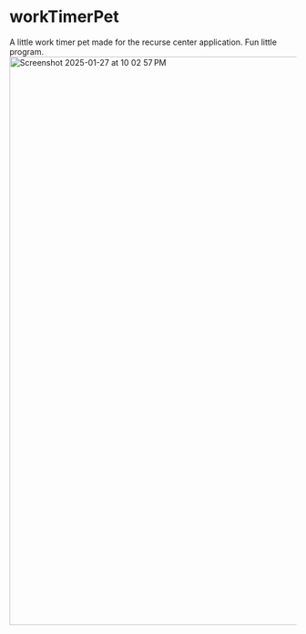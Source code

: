 # workTimerPet
A little work timer pet made for the recurse center application. Fun little program.
<img width="997" alt="Screenshot 2025-01-27 at 10 02 57 PM" src="https://github.com/user-attachments/assets/33a1d9f4-9ac5-42bf-81d8-d668fc9de804" />

